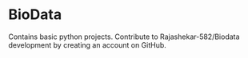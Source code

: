 # BioData
Contains basic python projects. Contribute to Rajashekar-582/Biodata development by creating an account on GitHub.
